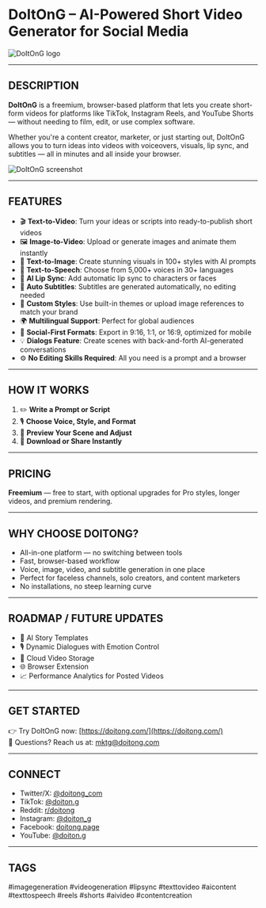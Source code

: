 # DoItOnG – AI-Powered Short Video Generator for Social Media

![DoItOnG logo](https://postimg.cc/Sn4HR6cN)

---

## DESCRIPTION  
**DoItOnG** is a freemium, browser-based platform that lets you create short-form videos for platforms like TikTok, Instagram Reels, and YouTube Shorts — without needing to film, edit, or use complex software.

Whether you're a content creator, marketer, or just starting out, DoItOnG allows you to turn ideas into videos with voiceovers, visuals, lip sync, and subtitles — all in minutes and all inside your browser.

![DoItOnG screenshot](https://postimg.cc/f39Hvkcg)

---

## FEATURES  
- 🎬 **Text-to-Video**: Turn your ideas or scripts into ready-to-publish short videos  
- 🖼️ **Image-to-Video**: Upload or generate images and animate them instantly  
- 🧠 **Text-to-Image**: Create stunning visuals in 100+ styles with AI prompts  
- 🎤 **Text-to-Speech**: Choose from 5,000+ voices in 30+ languages  
- 👄 **AI Lip Sync**: Add automatic lip sync to characters or faces  
- 📝 **Auto Subtitles**: Subtitles are generated automatically, no editing needed  
- 🎨 **Custom Styles**: Use built-in themes or upload image references to match your brand  
- 🌍 **Multilingual Support**: Perfect for global audiences  
- 📱 **Social-First Formats**: Export in 9:16, 1:1, or 16:9, optimized for mobile  
- 💡 **Dialogs Feature**: Create scenes with back-and-forth AI-generated conversations  
- ⚙️ **No Editing Skills Required**: All you need is a prompt and a browser

---

## HOW IT WORKS  
1. ✏️ **Write a Prompt or Script**  
2. 🎙️ **Choose Voice, Style, and Format**  
3. 🧩 **Preview Your Scene and Adjust**  
4. 📲 **Download or Share Instantly**

---

## PRICING  
**Freemium** — free to start, with optional upgrades for Pro styles, longer videos, and premium rendering.

---

## WHY CHOOSE DOITONG?  
- All-in-one platform — no switching between tools  
- Fast, browser-based workflow  
- Voice, image, video, and subtitle generation in one place  
- Perfect for faceless channels, solo creators, and content marketers  
- No installations, no steep learning curve

---

## ROADMAP / FUTURE UPDATES  
- 🧠 AI Story Templates  
- 🎙️ Dynamic Dialogues with Emotion Control  
- 💾 Cloud Video Storage  
- 🌐 Browser Extension  
- 📈 Performance Analytics for Posted Videos

---

## GET STARTED  
👉 Try DoItOnG now: [https://doitong.com/](https://doitong.com/)  
📩 Questions? Reach us at: [mktg@doitong.com](mailto:mktg@doitong.com)

---

## CONNECT  
- Twitter/X: [@doitong_com](https://x.com/doitong_com)  
- TikTok: [@doiton.g](https://www.tiktok.com/@doiton.g)  
- Reddit: [r/doitong](https://www.reddit.com/r/doitong/)  
- Instagram: [@doiton_g](https://www.instagram.com/doiton_g/)  
- Facebook: [doitong.page](https://www.facebook.com/doitong.page/)  
- YouTube: [@doiton.g](https://www.youtube.com/@doiton.g)

---

## TAGS  
#imagegeneration #videogeneration #lipsync #texttovideo #aicontent #texttospeech #reels #shorts #aivideo #contentcreation


